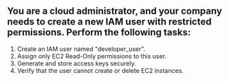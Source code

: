 ## You are a cloud administrator, and your company needs to create a new IAM user with restricted permissions. Perform the following tasks:

1. Create an IAM user named "developer_user".
2. Assign only EC2 Read-Only permissions to this user.
3. Generate and store access keys securely.
4. Verify that the user cannot create or delete EC2 instances.